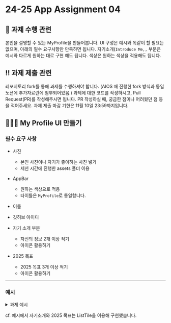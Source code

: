 # 24-25 App Assignment 04

## 📝 과제 수행 관련
본인을 설명할 수 있는 MyProfile을 만들어봅니다. UI 구성은 예시와 똑같이 할 필요는 없으며, 아래의 필수 요구사항만 만족하면 됩니다. 자기소개(`Introduce Me,,` 부분은 예시와 다르게 원하는 대로 구현 해도 됩니다. 색상은 원하는 색상을 적용해도 됩니다. 

## ‼️ 과제 제출 관련
레포지토리 fork를 통해 과제를 수행하셔야 합니다. (AIOS 때 진행한 fork 방식과 동일 노션에 추가자료란에 첨부되어있음.)
과제에 대한 코드를 작성하시고, Pull Request(PR)를 작성해주시면 됩니다.
PR 작성하실 때, 궁금한 점이나 어려웠던 점 등을 적어주세요.
과제 제출 마감 기한은 11월 10일 23:59까지입니다.

 
## 🙋🏻‍♀️ My Profile UI 만들기 

### 필수 요구 사항

- 사진
    - 본인 사진이나 자기가 좋아하는 사진 넣기
    - 세션 시간에 진행한 assets 폴더 이용

- AppBar
    - 원하는 색상으로 적용
    - 타이틀은 `MyProfile`로 통일합니다.

- 이름

- 깃허브 아이디

- 자기 소개 부분
    - 자신의 정보 2개 이상 적기
    - 아이콘 활용하기

- 2025 목표
    - 2025 목표 3개 이상 적기
    - 아이콘 활용하기

---

### 예시

<details markdown="1">
  <summary>과제 예시</summary>
  <div>
    <ul>
      <li>![image](https://github.com/user-attachments/assets/68d21eb7-c3ea-4d26-8e13-e64b858e83df)
</li>
    </ul>
  </div>
</details>

cf. 예시에서 자기소개와 2025 목표는 ListTile을 이용해 구현했습니다. 

